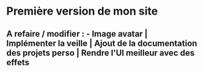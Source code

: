# Première version de mon site

## A refaire / modifier : - Image avatar | Implémenter la veille | Ajout de la documentation des projets perso | Rendre l'UI meilleur avec des effets
